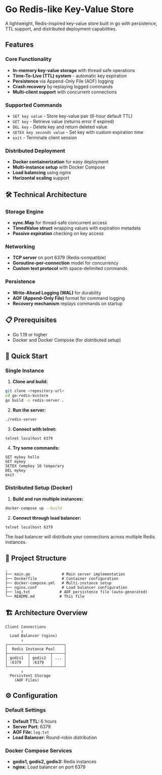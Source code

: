 # Go Redis-like Key-Value Store

A lightweight, Redis-inspired key-value store built in go with persistence, TTL support, and distributed deployment capabilities.

## Features

### Core Functionality

- **In-memory key-value storage** with thread safe operations
- **Time-To-Live (TTL) system** - automatic key expiration
- **Persistence** via Append-Only File (AOF) logging
- **Crash recovery** by replaying logged commands
- **Multi-client support** with concurrent connections

### Supported Commands

- `SET key value` - Store key-value pair (6-hour default TTL)
- `GET key` - Retrieve value (returns error if expired)
- `DEL key` - Delete key and return deleted value
- `SETEX key seconds value` - Set key with custom expiration time
- `exit` - Terminate client session

### Distributed Deployment

- **Docker containerization** for easy deployment
- **Multi-instance setup** with Docker Compose
- **Load balancing** using nginx
- **Horizontal scaling** support

## 🛠️ Technical Architecture

### Storage Engine

- **sync.Map** for thread-safe concurrent access
- **TimedValue struct** wrapping values with expiration metadata
- **Passive expiration** checking on key access

### Networking

- **TCP server** on port 6379 (Redis-compatible)
- **Goroutine-per-connection** model for concurrency
- **Custom text protocol** with space-delimited commands

### Persistence

- **Write-Ahead Logging (WAL)** for durability
- **AOF (Append-Only File)** format for command logging
- **Recovery mechanism** replays commands on startup

## 📋 Prerequisites

- Go 1.19 or higher
- Docker and Docker Compose (for distributed setup)

## 🚀 Quick Start

### Single Instance

1. **Clone and build:**

```bash
git clone <repository-url>
cd go-redis-kvstore
go build -o redis-server .
```

2. **Run the server:**

```bash
./redis-server
```

3. **Connect with telnet:**

```bash
telnet localhost 6379
```

4. **Try some commands:**

```
SET mykey hello
GET mykey
SETEX tempkey 10 temporary
DEL mykey
exit
```

### Distributed Setup (Docker)

1. **Build and run multiple instances:**

```bash
docker-compose up --build
```

2. **Connect through load balancer:**

```bash
telnet localhost 6379
```

The load balancer will distribute your connections across multiple Redis instances.

## 📁 Project Structure

```
.
├── main.go              # Main server implementation
├── Dockerfile           # Container configuration
├── docker-compose.yml   # Multi-instance setup
├── nginx.conf           # Load balancer configuration
├── log.txt             # AOF persistence file (auto-generated)
└── README.md           # This file
```

## 🏗️ Architecture Overview

```
Client Connections
       ↓
  Load Balancer (nginx)
       ↓
┌─────────────────────────┐
│  Redis Instance Pool    │
├─────────┬─────────┬─────┤
│ godis1  │ godis2  │ ... │
│ :6379   │ :6379   │     │
└─────────┴─────────┴─────┘
       ↓
  Persistent Storage
    (AOF Files)
```

## ⚙️ Configuration

### Default Settings

- **Default TTL:** 6 hours
- **Server Port:** 6379
- **AOF File:** `log.txt`
- **Load Balancer:** Round-robin distribution

### Docker Compose Services

- **godis1, godis2, godis3:** Redis instances
- **nginx:** Load balancer on port 6379
